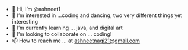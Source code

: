 - 👋 Hi, I’m @ashneet1
- 👀 I’m interested in ...coding and dancing, two very different things yet interesting
- 🌱 I’m currently learning ... java, and digital art
- 💞️ I’m looking to collaborate on ... coding!
- 📫 How to reach me ... at ashneetnagi21@gmail.com


